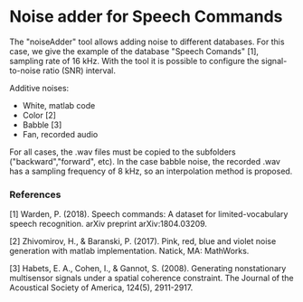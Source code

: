 # Noise adder for Speech Commands

The "noiseAdder" tool allows adding noise to different databases. For this case, we give the example of the database "Speech Comands" [1], sampling rate of 16 kHz. With the tool it is possible to configure the signal-to-noise ratio (SNR) interval.

Additive noises:

* White, matlab code
* Color [2]
* Babble [3]
* Fan, recorded audio

For all cases, the .wav files must be copied to the subfolders ("backward","forward", etc). In the case babble noise, the recorded .wav has a sampling frequency of 8 kHz, so an interpolation method is proposed.

### References
[1] Warden, P. (2018). Speech commands: A dataset for limited-vocabulary speech recognition. arXiv preprint arXiv:1804.03209.

[2] Zhivomirov, H., & Baranski, P. (2017). Pink, red, blue and violet noise generation with matlab implementation. Natick, MA: MathWorks.

[3] Habets, E. A., Cohen, I., & Gannot, S. (2008). Generating nonstationary multisensor signals under a spatial coherence constraint. The Journal of the Acoustical Society of America, 124(5), 2911-2917.




